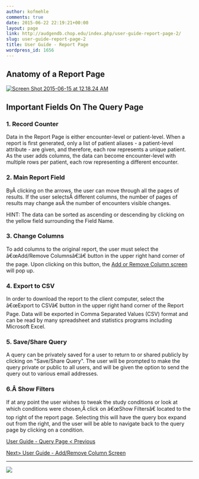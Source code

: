 ```yaml
---
author: kofmehle
comments: true
date: 2015-06-22 22:19:21+00:00
layout: page
link: http://audgendb.chop.edu/index.php/user-guide-report-page-2/
slug: user-guide-report-page-2
title: User Guide - Report Page
wordpress_id: 1656
---
```


## Anatomy of a Report Page




[![Screen Shot 2015-06-15 at 12.18.24 AM](http://audgendb.chop.edu/wp-content/uploads/2015/06/Screen-Shot-2015-06-15-at-12.18.24-AM.png)](http://audgendb.chop.edu/wp-content/uploads/2015/06/Screen-Shot-2015-06-15-at-12.18.24-AM.png)


## Important Fields On The Query Page





### 1. Record Counter


Data in the Report Page is either encounter-level or patient-level. When a report is first generated, only a list of patient aliases - a patient-level attribute - are given, and therefore, each row represents a unique patient. As the user adds columns, the data can become encounter-level with multiple rows per patient, each row representing a different encounter.


### 2. Main Report Field


ByÂ clicking on the arrows, the user can move through all the pages of results. If the user selectsÂ different columns, the number of pages of results may change asÂ the number of encounters visible changes.

HINT: The data can be sorted as ascending or descending by clicking on the yellow field surrounding the Field Name.


### 3. Change Columns


To add columns to the original report, the user must select the â€œAdd/Remove Columnsâ€¦â€ button in the upper right hand corner of the page. Upon clicking on this button, the [Add or Remove Column screen](http://audgendb.chop.edu/index.php/documentation/user-guide-add-or-remove-column-from-report/) will pop up.


### 4. Export to CSV


In order to download the report to the client computer, select the â€œExport to CSVâ€ button in the upper right hand corner of the Report Page. Data will be exported in Comma Separated Values (CSV) format and can be read by many spreadsheet and statistics programs including Microsoft Excel.


### 5. Save/Share Query


A query can be privately saved for a user to return to or shared publicly by clicking on "Save/Share Query". The user will be prompted to make the query private or public to all users, and will be given the option to send the query out to various email addresses.


### 6.Â Show Filters


If at any point the user wishes to tweak the study conditions or look at which conditions were chosen,Â click on â€œShow Filtersâ€ located to the top right of the report page. Selecting this will have the query box expand out from the right, and the user will be able to navigate back to the query page by clicking on a condition.


[User Guide - Query Page < Previous](http://audgendb.chop.edu/index.php/documentation/user-guide-query-page-2/)




[Next> User Guide - Add/Remove Column Screen](http://audgendb.chop.edu/index.php/documentation/user-guide-add-or-remove-column-from-report-2/)








* * *



![](http://audgendb.chop.edu/wp-content/uploads/2010/12/sorta_cpa.jpg)


